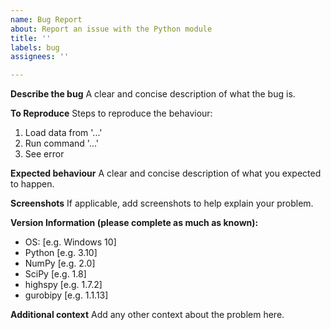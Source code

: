 ```yaml
---
name: Bug Report
about: Report an issue with the Python module
title: ''
labels: bug
assignees: ''

---
```


**Describe the bug**
A clear and concise description of what the bug is.

**To Reproduce**
Steps to reproduce the behaviour:
1. Load data from '...'
2. Run command '...'
3. See error

**Expected behaviour**
A clear and concise description of what you expected to happen.

**Screenshots**
If applicable, add screenshots to help explain your problem.

**Version Information (please complete as much as known):**
 - OS: [e.g. Windows 10]
 - Python [e.g. 3.10]
 - NumPy [e.g. 2.0]
 - SciPy [e.g. 1.8]
 - highspy [e.g. 1.7.2]
 - gurobipy [e.g. 1.1.13]

**Additional context**
Add any other context about the problem here.
